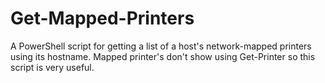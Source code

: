 # Get-Mapped-Printers
A PowerShell script for getting a list of a host's network-mapped printers using its hostname. Mapped printer's don't show using Get-Printer so this script is very useful.

